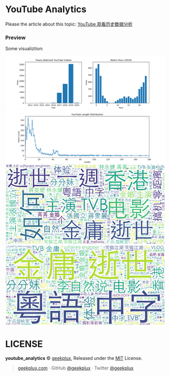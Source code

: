 # YouTube Analytics

Please the article about this topic: [YouTube 观看历史数据分析](https://geekplux.com/2020/01/03/youtube-watch-history-analytics)

### Preview

Some visualiztion:

![](watch_time.svg)
![](video_time_distribution.svg)
![](wordle_by_cut.png)
![](wordle.png)

# LICENSE

**youtube_analytics** © [geekplux](https://github.com/geekplux), Released under the [MIT](./LICENSE) License.

> [geekplux.com](http://geekplux.com) · GitHub [@geekplux](https://github.com/geekplux) · Twitter [@geekplux](https://twitter.com/geekplux)
